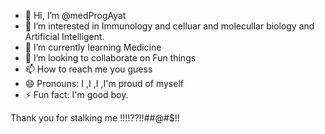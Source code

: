 - 👋 Hi, I’m @medProgAyat
- 👀 I’m interested in Immunology and celluar and molecullar biology and Artificial Intelligent.
- 🌱 I’m currently learning Medicine
- 💞️ I’m looking to collaborate on Fun things
- 📫 How to reach me you guess
- 😄 Pronouns: I ,I ,I ,I'm proud of myself
- ⚡ Fun fact: I'm good boy.

Thank you for stalking me !!!!??!!##@#$$%$!!

<!---
medProgAyat/medProgAyat is a ✨ special ✨ repository because its `README.md` (this file) appears on your GitHub profile.
You can click the Preview link to take a look at your changes.
--->
